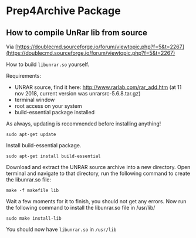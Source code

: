 # Prep4Archive Package

## How to compile UnRar lib from source

Via [https://doublecmd.sourceforge.io/forum/viewtopic.php?f=5&t=2267](https://doublecmd.sourceforge.io/forum/viewtopic.php?f=5&t=2267)

How to build `libunrar.so` yourself.

Requirements:
* UNRAR source, find it here: http://www.rarlab.com/rar_add.htm (at 11 nov 2018, current version was unrarsrc-5.6.8.tar.gz)
* terminal window
* root access on your system
* build-essential package installed

As always, updating is recommended before installing anything!

`sudo apt-get update`

Install build-essential package.

`sudo apt-get install build-essential`

Download and extract the UNRAR source archive into a new directory.
Open terminal and navigate to that directory, run the following command to create the libunrar.so file:

`make -f makefile lib`

Wait a few moments for it to finish, you should not get any errors.
Now run the following command to install the libunrar.so file in /usr/lib/

`sudo make install-lib`

You should now have `libunrar.so` in `/usr/lib` 
